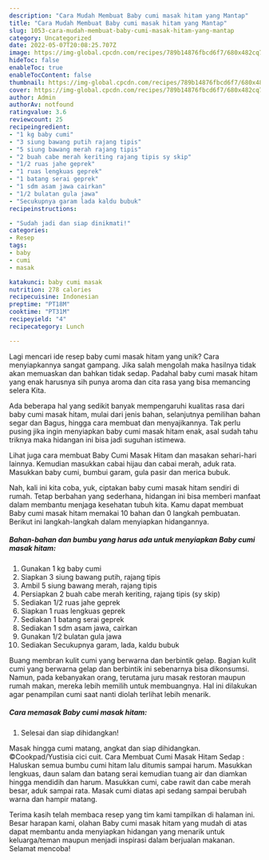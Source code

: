 ```yaml
---
description: "Cara Mudah Membuat Baby cumi masak hitam yang Mantap"
title: "Cara Mudah Membuat Baby cumi masak hitam yang Mantap"
slug: 1053-cara-mudah-membuat-baby-cumi-masak-hitam-yang-mantap
category: Uncategorized
date: 2022-05-07T20:08:25.707Z
image: https://img-global.cpcdn.com/recipes/789b14876fbcd6f7/680x482cq70/baby-cumi-masak-hitam-foto-resep-utama.jpg
hideToc: false
enableToc: true
enableTocContent: false
thumbnail: https://img-global.cpcdn.com/recipes/789b14876fbcd6f7/680x482cq70/baby-cumi-masak-hitam-foto-resep-utama.jpg
cover: https://img-global.cpcdn.com/recipes/789b14876fbcd6f7/680x482cq70/baby-cumi-masak-hitam-foto-resep-utama.jpg
author: Admin
authorAv: notfound
ratingvalue: 3.6
reviewcount: 25
recipeingredient:
- "1 kg baby cumi"
- "3 siung bawang putih rajang tipis"
- "5 siung bawang merah rajang tipis"
- "2 buah cabe merah keriting rajang tipis sy skip"
- "1/2 ruas jahe geprek"
- "1 ruas lengkuas geprek"
- "1 batang serai geprek"
- "1 sdm asam jawa cairkan"
- "1/2 bulatan gula jawa"
- "Secukupnya garam lada kaldu bubuk"
recipeinstructions:

- "Sudah jadi dan siap dinikmati!"
categories:
- Resep
tags:
- baby
- cumi
- masak

katakunci: baby cumi masak 
nutrition: 278 calories
recipecuisine: Indonesian
preptime: "PT18M"
cooktime: "PT31M"
recipeyield: "4"
recipecategory: Lunch

---
```





Lagi mencari ide resep baby cumi masak hitam yang unik? Cara menyiapkannya sangat gampang. Jika salah mengolah maka hasilnya tidak akan memuaskan dan bahkan tidak sedap. Padahal baby cumi masak hitam yang enak harusnya sih punya aroma dan cita rasa yang bisa memancing selera Kita.





Ada beberapa hal yang sedikit banyak mempengaruhi kualitas rasa dari baby cumi masak hitam, mulai dari jenis bahan, selanjutnya pemilihan bahan segar dan Bagus, hingga cara membuat dan menyajikannya. Tak perlu pusing jika ingin menyiapkan baby cumi masak hitam enak,      asal sudah tahu triknya maka hidangan ini bisa jadi suguhan istimewa.














Lihat juga cara membuat Baby Cumi Masak Hitam dan masakan sehari-hari lainnya. Kemudian masukkan cabai hijau dan cabai merah, aduk rata. Masukkan baby cumi, bumbui garam, gula pasir dan merica bubuk.






Nah, kali ini kita coba, yuk, ciptakan baby cumi masak hitam sendiri di rumah. Tetap berbahan yang sederhana, hidangan ini bisa memberi manfaat dalam membantu menjaga kesehatan tubuh kita. Kamu dapat membuat Baby cumi masak hitam memakai 10 bahan dan 0 langkah pembuatan. Berikut ini langkah-langkah dalam menyiapkan hidangannya.

<!--inarticleads1-->

##### Bahan-bahan dan bumbu yang harus ada untuk menyiapkan Baby cumi masak hitam:

1. Gunakan 1 kg baby cumi
1. Siapkan 3 siung bawang putih, rajang tipis
1. Ambil 5 siung bawang merah, rajang tipis
1. Persiapkan 2 buah cabe merah keriting, rajang tipis (sy skip)
1. Sediakan 1/2 ruas jahe geprek
1. Siapkan 1 ruas lengkuas geprek
1. Sediakan 1 batang serai geprek
1. Sediakan 1 sdm asam jawa, cairkan
1. Gunakan 1/2 bulatan gula jawa
1. Sediakan Secukupnya garam, lada, kaldu bubuk


Buang membran kulit cumi yang berwarna dan berbintik gelap. Bagian kulit cumi yang berwarna gelap dan berbintik ini sebenarnya bisa dikonsumsi. Namun, pada kebanyakan orang, terutama juru masak restoran maupun rumah makan, mereka lebih memilih untuk membuangnya. Hal ini dilakukan agar penampilan cumi saat nanti diolah terlihat lebih menarik. 

<!--inarticleads2-->

##### Cara memasak Baby cumi masak hitam:


1. Selesai dan siap dihidangkan!

Masak hingga cumi matang, angkat dan siap dihidangkan. ©Cookpad/Yustisia cici cuit. Cara Membuat Cumi Masak Hitam Sedap : Haluskan semua bumbu cumi hitam lalu ditumis sampai harum. Masukkan lengkuas, daun salam dan batang serai kemudian tuang air dan diamkan hingga mendidih dan harum. Masukkan cumi, cabe rawit dan cabe merah besar, aduk sampai rata. Masak cumi diatas api sedang sampai berubah warna dan hampir matang. 

Terima kasih telah membaca resep yang tim kami tampilkan di halaman ini. Besar harapan kami, olahan Baby cumi masak hitam yang mudah di atas dapat membantu anda menyiapkan hidangan yang menarik untuk keluarga/teman maupun menjadi inspirasi dalam berjualan makanan. Selamat mencoba!
